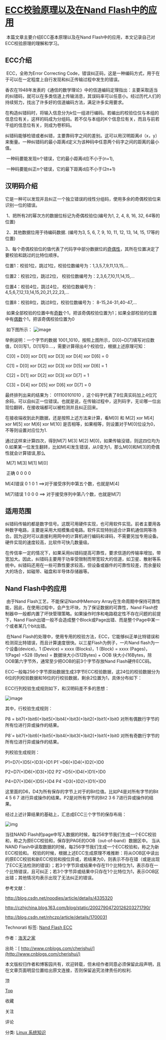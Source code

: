 # [ECC校验原理以及在Nand Flash中的应用](https://www.cnblogs.com/cherishui/p/4206257.html)



​     本篇文章主要介绍ECC基本原理以及在Nand Flash中的应用，本文记录自己对ECC校验原理的理解和学习。

## ECC介绍

​     ECC，全称为Error Correcting Code，错误纠正码，这是一种编码方式，用于在于可以在一定程度上自行发现和纠正传输过程中发生的错误。

​     香农在1948年发表的《通信的数学理论》中的信道编码定理指出：主要采取适当的纠错码，就可以在多类信道上传输消息，其误码率可以任意小。经过历代人们的持续努力，找出了许多好的信道编码方法，满足许多实用要求。

​     在构造纠错码时，将输入信息分为k位一组进行编码。若编出的校验位仅与本组的信息位有关，这样的码成为分组码。若不仅与本组的K个信息位有关，而且与前若干组的信息位有关，则成为卷积码。

​     纠错码能够检错或者纠错，主要靠码字之间的差别。这可以用汉明距离d（x，y）来衡量。一种纠错码的最小距离d定义为该种码中任意两个码字之间的距离的最小值。

​     一种码要能发现n个错误，它的最小距离d应不小于(n+1),

​     一种码要能纠正n个错误，它的最下距离d应不小于(2n+1)

## 汉明码介绍

​      它是一种可以发现并且纠正一个独立错误的线性分组码，使用多余的奇偶校验位来识别一位的错误。

​     1、把所有2的幂次方的数据位标记为奇偶校验位(编号为1, 2, 4, 8, 16, 32, 64等的位置)

​     2、其他数据位用于待编码数据. (编号为3, 5, 6, 7, 9, 10, 11, 12, 13, 14, 15, 17等的位置)

3、每个奇偶校验位的值代表了代码字中部分数据位的[奇偶性](http://baike.sogou.com/lemma/ShowInnerLink.htm?lemmaId=406159&ss_c=ssc.citiao.link)，其所在位置决定了要校验和跳过的比特位顺序。

位置1：校验1位，跳过1位，校验位数编号为：1,3,5,7,9,11,13,15,…

位置2：校验2位，跳过2位， 校验位数编号为：2,3,6,7,10,11,14,15,…

位置4：校验4位，跳过4位， 校验位数编号为：4,5,6,7,12,13,14,15,20,21,22,23,…

位置8：校验8位，跳过8位，校验位数编号为： 8-15,24-31,40-47,…

​    如果全部校验的位置中有[奇数](http://baike.sogou.com/lemma/ShowInnerLink.htm?lemmaId=315239&ss_c=ssc.citiao.link)个1，把该奇偶校验位置为1；如果全部校验的位置中有[偶数](http://baike.sogou.com/lemma/ShowInnerLink.htm?lemmaId=4798&ss_c=ssc.citiao.link)个1，把该奇偶校验位置为0

​     如下图所示： ![image](https://images0.cnblogs.com/blog/350213/201501/061544488751555.png)

  举例说明：一个字节的数据 1001_1010，按照上图所示，D[0]~D[7]填写对应数值，D[0]写1，D[1]写0….，需要计算得出4个校验位，根据上述原理可知：

​    C[0] = D[0] xor D[1] xor D[3] xor D[4] xor D[6]  = 0

​    C[1] = D[0] xor D[2] xor D[3] xor D[5] xor D[6]  = 1

​    C[2] = D[1] xor D[2] xor D[3] xor D[7]              = 1

​    C[3] = D[4] xor D[5] xor D[6] xor D[7]              = 0

   最终排列出来的结果为： 011100101010 ，这个码字代表了8位真实码加上4位冗余码，可以自纠正一位错误。也就是说，在传输过程中，这列码字，无论哪一位出现位翻转，在接收端都可以被检测并且纠正回来。

   在接收端收到此列数据，还是按照上述方法来计算，看M[0] 和 M[2] xor M[4] xor M[5] xor M[6] xor M[10]  是否相等，如果相等，则设置对于M[0]位设为0，不等则设置对应位为1.

   通过这样来计算四次，得到M[7] M[3] M[2] M[0]，如果传输没错，则这四位均为0.如果某一位发生翻转，比如M[4]发生错误，从0变为1，那么M[0]和M[3]的奇偶性就会计算错误,那么

​                  M[7] M[3] M[1] M[0]

​     正确         0     0      0       0  

M[4]错误       0     1      0       1     ==>对于接受序列中第五个数，也就是M[4]

M[7]错误       1     0      0       0    ==> 对于接受序列中第八个数，也就是M[7]

 

## 适用范围

​    纠错码传输的都是数字信号。这既可用硬件实现，也可用软件实现。前者主要用各种数字电路，主要是采用大规模集成电路。软件实现特别适合计算机通信网等场合。因为这时可以直接利用网中的计算机进行编码和译码，不需要另加专用设备。硬件实现的速度较高，比软件可快几数量级。

   在传信率一定的情况下，如果采用纠错码提高可靠性，要求信道的传输率增加，带宽加大。因此，纠错码主要用于功率受限制而带宽较大的信道，如卫星、散射等系统中。纠错码还用在一些可靠性要求较高，但设备或器件的可靠性较差，而余量较大的场合，如磁带、磁盘和半导体存储器等。 

## Nand Flash中的应用

​    由于Nand Flash工艺，不能保证Nand中Memory Array在生命周期中保持可靠性能，因此，在使用过程中，会产生坏块，为了保证数据的可靠性，Nand Flash控制器中一般都内置了坏快管理策略。如果操作时序和电路稳定性不存在问题的前提下，Nand Flash出错一般不会造成整个Block或Page出错、而是整个Page中某一个或者某几个bit出错。

​     在Nand Flash的处理中，使用专用的校验方法，ECC，它能够纠正单比特错误和检测双比特错误，而且计算速度很快。以三星Flash为例子，一片Nand flash为一个设备(device)，1 (Device) = xxxx (Blocks)，1 (Block) = xxxx (Pages)，1(Page) =528 (Bytes) = 数据块大小(512Bytes) + OOB 块大小(16Bytes，除OOB第六字节外，通常至少把OOB的前3个字节存放Nand Flash硬件ECC码。

​      ECC一般每256个字节原始数据生成3字节ECC校验数据，这24位的校验数据分为6位的列校验数据和16位的行校验数据，剩余2位置为1，具体分布如下：

ECC行列校验生成规则如下，和汉明码差不多的思想：

![image](https://images0.cnblogs.com/blog/350213/201501/061544520784509.png)

其中，行校验生成规则：

P8  = bit7(+)bit6(+)bit5(+)bit4(+)bit3(+)bit2(+)bit1(+)bit0 对所有偶数行字节的所有位进行异或操作的结果。

P8`= bit7(+)bit6(+)bit5(+)bit4(+)bit3(+)bit2(+)bit1(+)bit0 对所有奇数行字节的所有位进行异或操作的结果。

列校验生成规则：

  P1=D7(+)D5(+)D3(+)D1 P1`=D6(+)D4(+)D2(+)D0

   P2=D7(+)D6(+)D3(+)D2 P2`=D5(+)D4(+)D1(+)D0

  P4=D7(+)D6(+)D5(+)D4 P4`=D3(+)D2(+)D1(+)D0

这里面的D6，D4为所有保存的字节上对于的Bit位值。比如P4是对所有字节的Bit 4 5 6 7 进行异或操作的结果。P2是对所有字节的Bit2 3 6 7进行异或操作的结果。

经过上述计算结果的基础上，汇总成ECC三个字节的保存布局：

![img](http://hi.csdn.net/attachment/201012/15/7929_12924282529qYY.png)

当往NAND Flash的page中写入数据的时候，每256字节我们生成一个ECC校验和，称之为原ECC校验和，保存到PAGE的OOB（out-of-band）数据区中。
当从NAND Flash中读取数据的时候，每256字节我们生成一个ECC校验和，称之为新ECC校验和。
校验的时候，根据上述ECC生成原理不难推断：将从OOB区中读出的原ECC校验和新ECC校验和按位异或，若结果为0，则表示不存在错（或是出现了ECC无法检测的错误）；若3个字节异或结果中存在11个比特位为1，表示存在一个比特错误，且可纠正；若3个字节异或结果中只存在1个比特位为1，表示OOB区出错；其他情况均表示出现了无法纠正的错误。

 

参考文献：

<http://blog.csdn.net/noodies/article/details/4335320>

<http://czhjchina.blog.163.com/blog/static/20027904720126203271790/>

<http://blog.csdn.net/nhczp/article/details/1700031> 

Technorati 标签: [Nand Flash ECC](http://technorati.com/tags/Nand+Flash+ECC)

作者：[浩天之家](http://www.cnblogs.com/cherishui/)

出处：[ http://www.cnblogs.com/cherishui/](http://www.cnblogs.com/cherishui/)

本文版权归作者和博客园共有，欢迎转载，但未经作者同意必须保留此段声明，且在文章页面明显位置给出原文连接，否则保留追究法律责任的权利.

顶

[Top](https://www.cnblogs.com/cherishui/p/4206257.html#top)

收藏

关注

评论



分类: [Linux 系统知识](https://www.cnblogs.com/cherishui/category/555200.html)